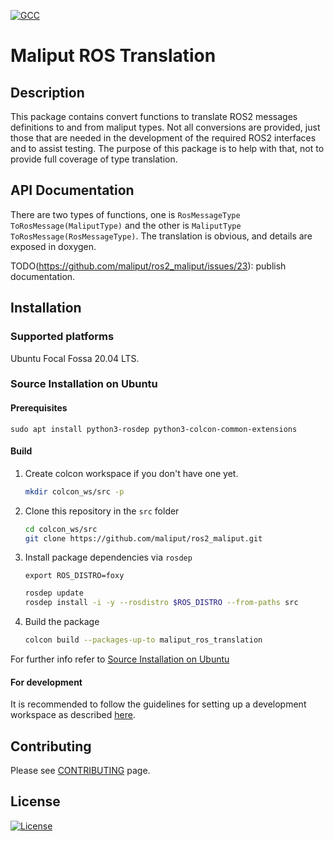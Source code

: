 [![GCC](https://github.com/maliput/ros2_maliput/actions/workflows/build.yml/badge.svg)](https://github.com/maliput/ros2_maliput/actions/workflows/build.yml)

# Maliput ROS Translation

## Description

This package contains convert functions to translate ROS2 messages definitions to and from maliput types.
Not all conversions are provided, just those that are needed in the development of the required ROS2 interfaces
and to assist testing. The purpose of this package is to help with that, not to provide full coverage
of type translation.

## API Documentation

There are two types of functions, one is `RosMessageType ToRosMessage(MaliputType)` and the other is
`MaliputType ToRosMessage(RosMessageType)`. The translation is obvious, and details are exposed in doxygen.

TODO(https://github.com/maliput/ros2_maliput/issues/23): publish documentation.

## Installation

### Supported platforms

Ubuntu Focal Fossa 20.04 LTS.

### Source Installation on Ubuntu

#### Prerequisites

```
sudo apt install python3-rosdep python3-colcon-common-extensions
```

#### Build

1. Create colcon workspace if you don't have one yet.
    ```sh
    mkdir colcon_ws/src -p
    ```

2. Clone this repository in the `src` folder
    ```sh
    cd colcon_ws/src
    git clone https://github.com/maliput/ros2_maliput.git
    ```

3. Install package dependencies via `rosdep`
    ```
    export ROS_DISTRO=foxy
    ```
    ```sh
    rosdep update
    rosdep install -i -y --rosdistro $ROS_DISTRO --from-paths src
    ```

4. Build the package
    ```sh
    colcon build --packages-up-to maliput_ros_translation
    ```

For further info refer to [Source Installation on Ubuntu](https://maliput.readthedocs.io/en/latest/installation.html#source-installation-on-ubuntu)

#### For development

It is recommended to follow the guidelines for setting up a development workspace as described [here](https://maliput.readthedocs.io/en/latest/developer_setup.html).

## Contributing

Please see [CONTRIBUTING](https://maliput.readthedocs.io/en/latest/contributing.html) page.

## License

[![License](https://img.shields.io/badge/License-BSD_3--Clause-blue.svg)](https://github.com/maliput/ros2_maliput/blob/main/LICENSE)
